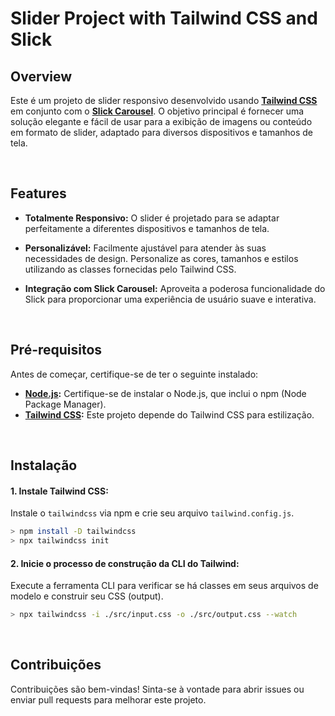 # Slider Project with Tailwind CSS and Slick

## Overview
Este é um projeto de slider responsivo desenvolvido usando **[Tailwind CSS](https://tailwindcss.com/)** em conjunto com o **[Slick Carousel](https://kenwheeler.github.io/slick/)**. O objetivo principal é fornecer uma solução elegante e fácil de usar para a exibição de imagens ou conteúdo em formato de slider, adaptado para diversos dispositivos e tamanhos de tela.

<br>

## Features
- **Totalmente Responsivo:** O slider é projetado para se adaptar perfeitamente a diferentes dispositivos e tamanhos de tela.

- **Personalizável:** Facilmente ajustável para atender às suas necessidades de design. Personalize as cores, tamanhos e estilos utilizando as classes fornecidas pelo Tailwind CSS.

- **Integração com Slick Carousel:** Aproveita a poderosa funcionalidade do Slick para proporcionar uma experiência de usuário suave e interativa.

<br>

## Pré-requisitos
Antes de começar, certifique-se de ter o seguinte instalado:
- **[Node.js](https://nodejs.org/en/download):** Certifique-se de instalar o Node.js, que inclui o npm (Node Package Manager).
- **[Tailwind CSS](https://tailwindcss.com/docs/installation):** Este projeto depende do Tailwind CSS para estilização.

<br>

## Instalação
#### 1. Instale Tailwind CSS:
Instale o `tailwindcss` via npm e crie seu arquivo `tailwind.config.js`.
```bash
> npm install -D tailwindcss
> npx tailwindcss init
```

#### 2. Inicie o processo de construção da CLI do Tailwind:
Execute a ferramenta CLI para verificar se há classes em seus arquivos de modelo e construir seu CSS (output).
```bash
> npx tailwindcss -i ./src/input.css -o ./src/output.css --watch
```

<br>

## Contribuições
Contribuições são bem-vindas! Sinta-se à vontade para abrir issues ou enviar pull requests para melhorar este projeto.

